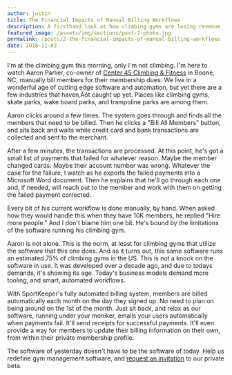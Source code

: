 ```yaml
---
author: justin
title: The Financial Impacts of Manual Billing Workflows
description: A firsthand look at how climbing gyms are losing revenue from the software used to manage their facilities.
featured_image: /assets/img/sections/post-2-photo.jpg
permalink: /posts/2-the-financial-impacts-of-manual-billing-workflows
date: 2018-11-02
---
```


I'm at the climbing gym this morning, only I'm not climbing. I'm here to watch Aaron Parlier, co-owner of [Center 45 Climbing & Fitness](http://www.center45.com/) in Boone, NC, manually bill members for their membership dues. We live in a wonderful age of cutting edge software and automation, but yet there are a few industries that haven‚Äôt caught up yet. Places like climbing gyms, skate parks, wake board parks, and trampoline parks are among them.

Aaron clicks around a few times. The system goes through and finds all the members that need to be billed. Then he clicks a "Bill All Members" button, and sits back and waits while credit card and bank transactions are collected and sent to the merchant.

After a few minutes, the transactions are processed. At this point, he's got a small list of payments that failed for whatever reason. Maybe the member changed cards. Maybe their account number was wrong. Whatever the case for the failure, I watch as he exports the failed payments into a Microsoft Word document. Then he explains that he'll go through each one and, if needed, will reach out to the member and work with them on getting the failed payment corrected.

Every bit of his current workflow is done manually, by hand. When asked how they would handle this when they have 10K members, he replied "Hire more people." And I don't blame him one bit. He's bound by the limitations of the software running his climbing gym.

Aaron is not alone. This is the norm, at least for climbing gyms that utilize the software that this one does. And as it turns out, this same software runs an estimated 75% of climbing gyms in the US. This is not a knock on the software in use. It was developed over a decade ago, and due to todays demands, it's showing its age. Today's business models demand more tooling, and smart, automated workflows.

With SportKeeper's fully automated billing system, members are billed automatically each month on the day they signed up. No need to plan on being around on the 1st of the month. Just sit back, and relax as our software, running under your moniker, emails your users automatically when payments fail. It'll send receipts for successful payments. It'll even provide a way for members to update their billing information on their own, from within their private membership profile.

The software of yesterday doesn't have to be the software of today. Help us redefine gym management software, and [request an invitation](https://sport-keeper.com/beta) to our private beta.